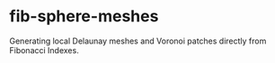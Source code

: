 # fib-sphere-meshes
Generating local Delaunay meshes and Voronoi patches directly from Fibonacci Indexes.
